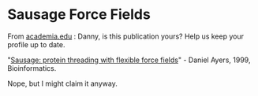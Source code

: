 # Sausage Force Fields

From [academia.edu](https://www.academia.edu/) :
Danny, is this publication yours? Help us keep your profile up to date.

"[Sausage: protein threading with flexible force fields](https://pubmed.ncbi.nlm.nih.gov/10746000/)" - Daniel Ayers, 1999, Bioinformatics.

Nope, but I might claim it anyway.
